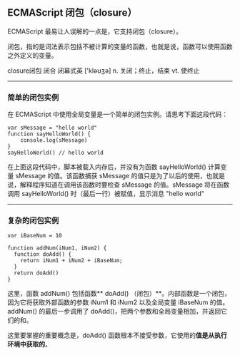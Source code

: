 ## ECMAScript 闭包（closure）

ECMAScript 最易让人误解的一点是，它支持闭包（closure）。

闭包，指的是词法表示包括不被计算的变量的函数，也就是说，函数可以使用函数之外定义的变量。

closure闭包 闭合 闭幕式英 ['kləʊʒə] n. 关闭；终止，结束 vt. 使终止

---
### 简单的闭包实例

在 ECMAScript 中使用全局变量是一个简单的闭包实例。请思考下面这段代码：

```
var sMessage = "hello world"
function sayHelloWorld() {
	console.log(sMessage)
}
sayHelloWorld() // hello world
```

在上面这段代码中，脚本被载入内存后，并没有为函数 sayHelloWorld() 计算变量 sMessage 的值。该函数捕获 sMessage 的值只是为了以后的使用，也就是说，解释程序知道在调用该函数时要检查 sMessage 的值。sMessage 将在函数调用 sayHelloWorld() 时（最后一行）被赋值，显示消息 "hello world"

---
### 复杂的闭包实例
```
var iBaseNum = 10

function addNum(iNum1, iNum2) {
  function doAdd() {
    return iNum1 + iNum2 + iBaseNum;
  }
  return doAdd()
}
```

这里，函数 addNum() 包括函数** doAdd() （闭包）**。内部函数是一个闭包，因为它将获取外部函数的参数 iNum1 和 iNum2 以及全局变量 iBaseNum 的值。 addNum() 的最后一步调用了 doAdd()，把两个参数和全局变量相加，并返回它们的和。


这里要掌握的重要概念是，doAdd() 函数根本不接受参数，它使用的**值是从执行环境中获取的**。